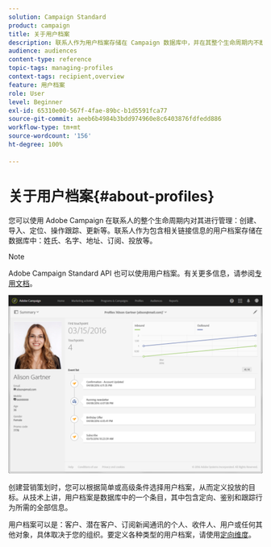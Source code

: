 ```yaml
---
solution: Campaign Standard
product: campaign
title: 关于用户档案
description: 联系人作为用户档案存储在 Campaign 数据库中，并在其整个生命周期内不断更新。
audience: audiences
content-type: reference
topic-tags: managing-profiles
context-tags: recipient,overview
feature: 用户档案
role: User
level: Beginner
exl-id: 65310e00-567f-4fae-89bc-b1d5591fca77
source-git-commit: aeeb6b4984b3bdd974960e8c6403876fdfedd886
workflow-type: tm+mt
source-wordcount: '156'
ht-degree: 100%

---
```


# 关于用户档案{#about-profiles}

您可以使用 Adobe Campaign 在联系人的整个生命周期内对其进行管理：创建、导入、定位、操作跟踪、更新等。联系人作为包含相关链接信息的用户档案存储在数据库中：姓氏、名字、地址、订阅、投放等。

>[!NOTE]
>
>Adobe Campaign Standard API 也可以使用用户档案。有关更多信息，请参阅[专用文档](../../api/using/retrieving-profiles.md)。

![](assets/marketing_history.png)

创建营销策划时，您可以根据简单或高级条件选择用户档案，从而定义投放的目标。从技术上讲，用户档案是数据库中的一个条目，其中包含定向、鉴别和跟踪行为所需的全部信息。

用户档案可以是：客户、潜在客户、订阅新闻通讯的个人、收件人、用户或任何其他对象，具体取决于您的组织。要定义各种类型的用户档案，请使用[定向维度](../../automating/using/query.md#targeting-dimensions-and-resources)。
